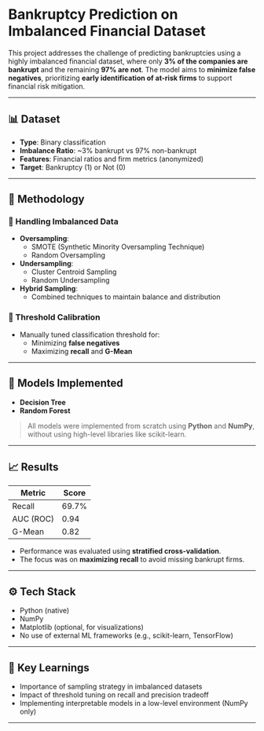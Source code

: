 # Bankruptcy Prediction on Imbalanced Financial Dataset

This project addresses the challenge of predicting bankruptcies using a highly imbalanced financial dataset, where only **3% of the companies are bankrupt** and the remaining **97% are not**. The model aims to **minimize false negatives**, prioritizing **early identification of at-risk firms** to support financial risk mitigation.

---

## 📊 Dataset

- **Type**: Binary classification
- **Imbalance Ratio**: ~3% bankrupt vs 97% non-bankrupt
- **Features**: Financial ratios and firm metrics (anonymized)
- **Target**: Bankruptcy (1) or Not (0)

---

## 🧠 Methodology

### 🔁 Handling Imbalanced Data
- **Oversampling**:
  - SMOTE (Synthetic Minority Oversampling Technique)
  - Random Oversampling
- **Undersampling**:
  - Cluster Centroid Sampling
  - Random Undersampling
- **Hybrid Sampling**:
  - Combined techniques to maintain balance and distribution

### 🎯 Threshold Calibration
- Manually tuned classification threshold for:
  - Minimizing **false negatives**
  - Maximizing **recall** and **G-Mean**

---

## 🧪 Models Implemented

- **Decision Tree**
- **Random Forest**

> All models were implemented from scratch using **Python** and **NumPy**, without using high-level libraries like scikit-learn.

---

## 📈 Results

| Metric       | Score   |
|--------------|---------|
| Recall       | 69.7%   |
| AUC (ROC)    | 0.94    |
| G-Mean       | 0.82    |

- Performance was evaluated using **stratified cross-validation**.
- The focus was on **maximizing recall** to avoid missing bankrupt firms.

---

## ⚙️ Tech Stack

- Python (native)
- NumPy
- Matplotlib (optional, for visualizations)
- No use of external ML frameworks (e.g., scikit-learn, TensorFlow)

---

## 🧾 Key Learnings

- Importance of sampling strategy in imbalanced datasets
- Impact of threshold tuning on recall and precision tradeoff
- Implementing interpretable models in a low-level environment (NumPy only)

---

